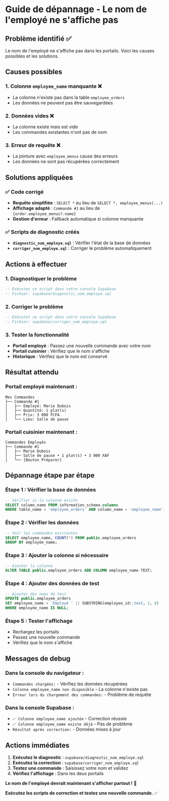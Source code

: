 # Guide de dépannage - Le nom de l'employé ne s'affiche pas

## Problème identifié ✅

Le nom de l'employé ne s'affiche pas dans les portails. Voici les causes possibles et les solutions.

## Causes possibles

### 1. **Colonne `employee_name` manquante** ❌
- La colonne n'existe pas dans la table `employee_orders`
- Les données ne peuvent pas être sauvegardées

### 2. **Données vides** ❌
- La colonne existe mais est vide
- Les commandes existantes n'ont pas de nom

### 3. **Erreur de requête** ❌
- La jointure avec `employee_menus` cause des erreurs
- Les données ne sont pas récupérées correctement

## Solutions appliquées

### ✅ Code corrigé
- **Requête simplifiée** : `SELECT *` au lieu de `SELECT *, employee_menus(...)`
- **Affichage adapté** : `Commande #1` au lieu de `{order.employee_menus?.name}`
- **Gestion d'erreur** : Fallback automatique si colonne manquante

### ✅ Scripts de diagnostic créés
- **`diagnostic_nom_employe.sql`** : Vérifier l'état de la base de données
- **`corriger_nom_employe.sql`** : Corriger le problème automatiquement

## Actions à effectuer

### 1. **Diagnostiquer le problème**
```sql
-- Exécutez ce script dans votre console Supabase
-- Fichier: supabase/diagnostic_nom_employe.sql
```

### 2. **Corriger le problème**
```sql
-- Exécutez ce script dans votre console Supabase
-- Fichier: supabase/corriger_nom_employe.sql
```

### 3. **Tester la fonctionnalité**
- **Portail employé** : Passez une nouvelle commande avec votre nom
- **Portail cuisinier** : Vérifiez que le nom s'affiche
- **Historique** : Vérifiez que le nom est conservé

## Résultat attendu

### **Portail employé maintenant :**
```
Mes Commandes
├── Commande #1
│   ├── Employé: Marie Dubois
│   ├── Quantité: 1 plat(s)
│   ├── Prix: 3 000 FCFA
│   └── Lieu: Salle de pause
```

### **Portail cuisinier maintenant :**
```
Commandes Employés
├── Commande #1
│   ├── Marie Dubois
│   ├── Salle de pause • 1 plat(s) • 3 000 XAF
│   └── [Bouton Préparer]
```

## Dépannage étape par étape

### **Étape 1 : Vérifier la base de données**
```sql
-- Vérifier si la colonne existe
SELECT column_name FROM information_schema.columns 
WHERE table_name = 'employee_orders' AND column_name = 'employee_name';
```

### **Étape 2 : Vérifier les données**
```sql
-- Voir les commandes existantes
SELECT employee_name, COUNT(*) FROM public.employee_orders 
GROUP BY employee_name;
```

### **Étape 3 : Ajouter la colonne si nécessaire**
```sql
-- Ajouter la colonne
ALTER TABLE public.employee_orders ADD COLUMN employee_name TEXT;
```

### **Étape 4 : Ajouter des données de test**
```sql
-- Ajouter des noms de test
UPDATE public.employee_orders 
SET employee_name = 'Employé ' || SUBSTRING(employee_id::text, 1, 8)
WHERE employee_name IS NULL;
```

### **Étape 5 : Tester l'affichage**
- Rechargez les portails
- Passez une nouvelle commande
- Vérifiez que le nom s'affiche

## Messages de debug

### **Dans la console du navigateur :**
- `Commandes chargées:` - Vérifiez les données récupérées
- `Colonne employee_name non disponible` - La colonne n'existe pas
- `Erreur lors du chargement des commandes:` - Problème de requête

### **Dans la console Supabase :**
- `✅ Colonne employee_name ajoutée` - Correction réussie
- `✅ Colonne employee_name existe déjà` - Pas de problème
- `Résultat après correction:` - Données mises à jour

## Actions immédiates

1. **Exécutez le diagnostic** : `supabase/diagnostic_nom_employe.sql`
2. **Exécutez la correction** : `supabase/corriger_nom_employe.sql`
3. **Testez une commande** : Saisissez votre nom et validez
4. **Vérifiez l'affichage** : Dans les deux portails

**Le nom de l'employé devrait maintenant s'afficher partout !** 🎉

**Exécutez les scripts de correction et testez une nouvelle commande.** ✅



